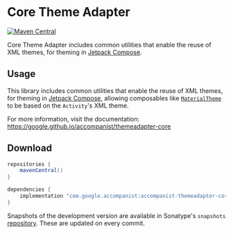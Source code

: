 # Core Theme Adapter

[![Maven Central](https://img.shields.io/maven-central/v/com.google.accompanist/accompanist-themeadapter-core)](https://search.maven.org/search?q=g:com.google.accompanist)

Core Theme Adapter includes common utilities that enable the reuse of XML themes, for theming in [Jetpack Compose][compose].

## Usage

This library includes common utilities that enable the reuse of XML themes, for theming in [Jetpack Compose][compose],
allowing composables like [`MaterialTheme`][materialtheme] to be based on the `Activity`'s XML theme.

For more information, visit the documentation: https://google.github.io/accompanist/themeadapter-core

## Download

```groovy
repositories {
    mavenCentral()
}

dependencies {
    implementation "com.google.accompanist:accompanist-themeadapter-core:<version>"
}
```

Snapshots of the development version are available in Sonatype's `snapshots` [repository][snap]. These are updated on every commit.

[compose]: https://developer.android.com/jetpack/compose
[materialtheme]: https://developer.android.com/reference/kotlin/androidx/compose/material3/package-summary#materialtheme
[snap]: https://oss.sonatype.org/content/repositories/snapshots/com/google/accompanist/accompanist-themeadapter-core/
